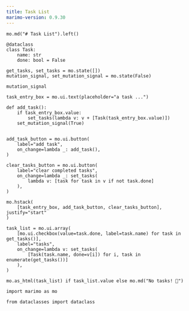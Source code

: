 ```yaml
---
title: Task List
marimo-version: 0.9.30
---
```


```{.python.marimo hide_code="true"}
mo.md("# Task List").left()
```

```{.python.marimo}
@dataclass
class Task:
    name: str
    done: bool = False
```

```{.python.marimo}
get_tasks, set_tasks = mo.state([])
mutation_signal, set_mutation_signal = mo.state(False)
```

```{.python.marimo}
mutation_signal

task_entry_box = mo.ui.text(placeholder="a task ...")
```

```{.python.marimo}
def add_task():
    if task_entry_box.value:
        set_tasks(lambda v: v + [Task(task_entry_box.value)])
    set_mutation_signal(True)


add_task_button = mo.ui.button(
    label="add task",
    on_change=lambda _: add_task(),
)

clear_tasks_button = mo.ui.button(
    label="clear completed tasks",
    on_change=lambda _: set_tasks(
        lambda v: [task for task in v if not task.done]
    ),
)
```

```{.python.marimo}
mo.hstack(
    [task_entry_box, add_task_button, clear_tasks_button], justify="start"
)
```

```{.python.marimo}
task_list = mo.ui.array(
    [mo.ui.checkbox(value=task.done, label=task.name) for task in get_tasks()],
    label="tasks",
    on_change=lambda v: set_tasks(
        [Task(task.name, done=v[i]) for i, task in enumerate(get_tasks())]
    ),
)
```

```{.python.marimo}
mo.as_html(task_list) if task_list.value else mo.md("No tasks! 🎉")
```

```{.python.marimo}
import marimo as mo
```

```{.python.marimo}
from dataclasses import dataclass
```